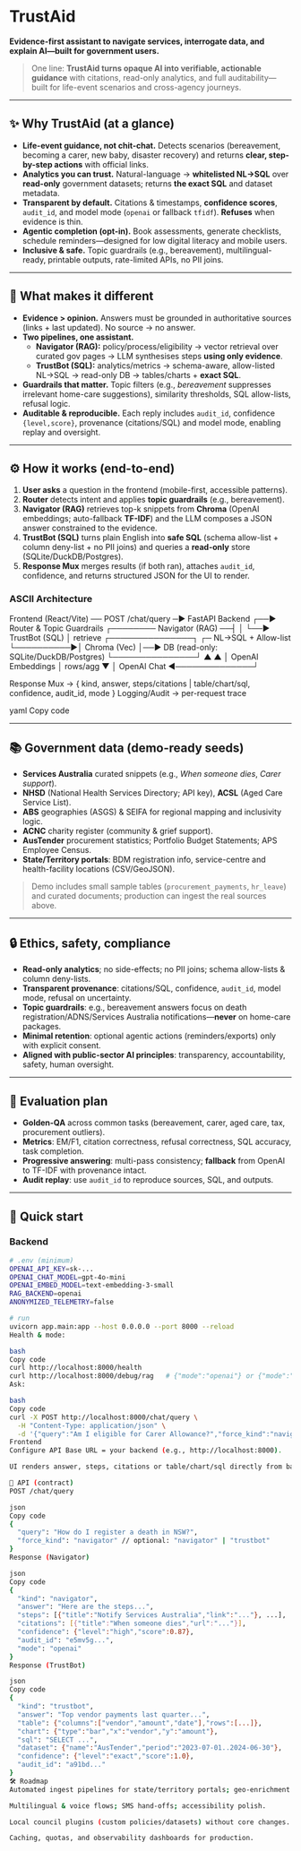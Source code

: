 # TrustAid
**Evidence-first assistant to navigate services, interrogate data, and explain AI—built for government users.**

> One line: **TrustAid turns opaque AI into verifiable, actionable guidance** with citations, read-only analytics, and full auditability—built for life-event scenarios and cross-agency journeys.

---

## ✨ Why TrustAid (at a glance)
- **Life-event guidance, not chit-chat.** Detects scenarios (bereavement, becoming a carer, new baby, disaster recovery) and returns **clear, step-by-step actions** with official links.
- **Analytics you can trust.** Natural-language → **whitelisted NL→SQL** over **read-only** government datasets; returns **the exact SQL** and dataset metadata.
- **Transparent by default.** Citations & timestamps, **confidence scores**, `audit_id`, and model mode (`openai` or fallback `tfidf`). **Refuses** when evidence is thin.
- **Agentic completion (opt-in).** Book assessments, generate checklists, schedule reminders—designed for low digital literacy and mobile users.
- **Inclusive & safe.** Topic guardrails (e.g., bereavement), multilingual-ready, printable outputs, rate-limited APIs, no PII joins.

---

## 🧠 What makes it different
- **Evidence > opinion.** Answers must be grounded in authoritative sources (links + last updated). No source → no answer.
- **Two pipelines, one assistant.**
  - **Navigator (RAG):** policy/process/eligibility → vector retrieval over curated gov pages → LLM synthesises steps **using only evidence**.
  - **TrustBot (SQL):** analytics/metrics → schema-aware, allow-listed NL→SQL → read-only DB → tables/charts + **exact SQL**.
- **Guardrails that matter.** Topic filters (e.g., *bereavement* suppresses irrelevant home-care suggestions), similarity thresholds, SQL allow-lists, refusal logic.
- **Auditable & reproducible.** Each reply includes `audit_id`, confidence `{level,score}`, provenance (citations/SQL) and model mode, enabling replay and oversight.

---

## ⚙️ How it works (end-to-end)
1. **User asks** a question in the frontend (mobile-first, accessible patterns).
2. **Router** detects intent and applies **topic guardrails** (e.g., bereavement).
3. **Navigator (RAG)** retrieves top-k snippets from **Chroma** (OpenAI embeddings; auto-fallback **TF-IDF**) and the LLM composes a JSON answer constrained to the evidence.
4. **TrustBot (SQL)** turns plain English into **safe SQL** (schema allow-list + column deny-list + no PII joins) and queries a **read-only** store (SQLite/DuckDB/Postgres).
5. **Response Mux** merges results (if both ran), attaches `audit_id`, confidence, and returns structured JSON for the UI to render.

### ASCII Architecture
Frontend (React/Vite) ── POST /chat/query ─▶ FastAPI Backend
┌──▶ Router & Topic Guardrails
┌──────── Navigator (RAG) ──┤
│ └──▶ TrustBot (SQL)
│ retrieve ┌───────────────┐ ┌─ NL→SQL + Allow-list
└──────────▶│ Chroma (Vec) │──▶ DB (read-only: SQLite/DuckDB/Postgres)
└───────────────┘
▲ ▲
│ OpenAI Embeddings │ rows/agg
▼ │
OpenAI Chat ◀──────────────┘

Response Mux → { kind, answer, steps/citations | table/chart/sql, confidence, audit_id, mode }
Logging/Audit → per-request trace

yaml
Copy code

---

## 📚 Government data (demo-ready seeds)
- **Services Australia** curated snippets (e.g., *When someone dies*, *Carer support*).
- **NHSD** (National Health Services Directory; API key), **ACSL** (Aged Care Service List).  
- **ABS** geographies (ASGS) & SEIFA for regional mapping and inclusivity logic.
- **ACNC** charity register (community & grief support).  
- **AusTender** procurement statistics; Portfolio Budget Statements; APS Employee Census.  
- **State/Territory portals**: BDM registration info, service-centre and health-facility locations (CSV/GeoJSON).

> Demo includes small sample tables (`procurement_payments`, `hr_leave`) and curated documents; production can ingest the real sources above.

---

## 🔒 Ethics, safety, compliance
- **Read-only analytics**; no side-effects; no PII joins; schema allow-lists & column deny-lists.
- **Transparent provenance**: citations/SQL, confidence, `audit_id`, model mode, refusal on uncertainty.
- **Topic guardrails**: e.g., bereavement answers focus on death registration/ADNS/Services Australia notifications—**never** on home-care packages.
- **Minimal retention**: optional agentic actions (reminders/exports) only with explicit consent.
- **Aligned with public-sector AI principles**: transparency, accountability, safety, human oversight.

---

## 🧪 Evaluation plan
- **Golden-QA** across common tasks (bereavement, carer, aged care, tax, procurement outliers).  
- **Metrics**: EM/F1, citation correctness, refusal correctness, SQL accuracy, task completion.  
- **Progressive answering**: multi-pass consistency; **fallback** from OpenAI to TF-IDF with provenance intact.  
- **Audit replay**: use `audit_id` to reproduce sources, SQL, and outputs.

---

## 🚀 Quick start

### Backend
```bash
# .env (minimum)
OPENAI_API_KEY=sk-...
OPENAI_CHAT_MODEL=gpt-4o-mini
OPENAI_EMBED_MODEL=text-embedding-3-small
RAG_BACKEND=openai
ANONYMIZED_TELEMETRY=false

# run
uvicorn app.main:app --host 0.0.0.0 --port 8000 --reload
Health & mode:

bash
Copy code
curl http://localhost:8000/health
curl http://localhost:8000/debug/rag   # {"mode":"openai"} or {"mode":"tfidf"}
Ask:

bash
Copy code
curl -X POST http://localhost:8000/chat/query \
  -H "Content-Type: application/json" \
  -d '{"query":"Am I eligible for Carer Allowance?","force_kind":"navigator"}'
Frontend
Configure API Base URL = your backend (e.g., http://localhost:8000).

UI renders answer, steps, citations or table/chart/sql directly from backend JSON (no canned strings).

🔌 API (contract)
POST /chat/query

json
Copy code
{
  "query": "How do I register a death in NSW?",
  "force_kind": "navigator" // optional: "navigator" | "trustbot"
}
Response (Navigator)

json
Copy code
{
  "kind": "navigator",
  "answer": "Here are the steps...",
  "steps": [{"title":"Notify Services Australia","link":"..."}, ...],
  "citations": [{"title":"When someone dies","url":"..."}],
  "confidence": {"level":"high","score":0.87},
  "audit_id": "e5mv5g...",
  "mode": "openai"
}
Response (TrustBot)

json
Copy code
{
  "kind": "trustbot",
  "answer": "Top vendor payments last quarter...",
  "table": {"columns":["vendor","amount","date"],"rows":[...]},
  "chart": {"type":"bar","x":"vendor","y":"amount"},
  "sql": "SELECT ...",
  "dataset": {"name":"AusTender","period":"2023-07-01..2024-06-30"},
  "confidence": {"level":"exact","score":1.0},
  "audit_id": "a91bd..."
}
🛠️ Roadmap
Automated ingest pipelines for state/territory portals; geo-enrichment at ingest.

Multilingual & voice flows; SMS hand-offs; accessibility polish.

Local council plugins (custom policies/datasets) without core changes.

Caching, quotas, and observability dashboards for production.